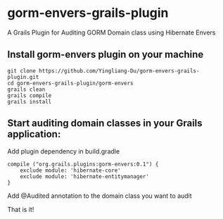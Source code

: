 # gorm-envers-grails-plugin
A Grails Plugin for Auditing GORM Domain class using Hibernate Envers

## Install gorm-envers plugin on your machine
```
git clone https://github.com/Yingliang-Du/gorm-envers-grails-plugin.git
cd gorm-envers-grails-plugin/gorm-envers
grails clean
grails compile
grails install
```
## Start auditing domain classes in your Grails application:

Add plugin dependency in build.gradle
```
compile ("org.grails.plugins:gorm-envers:0.1") {
	exclude module: 'hibernate-core'
	exclude module: 'hibernate-entitymanager'
}
```

Add @Audited annotation to the domain class you want to audit

That is it!
